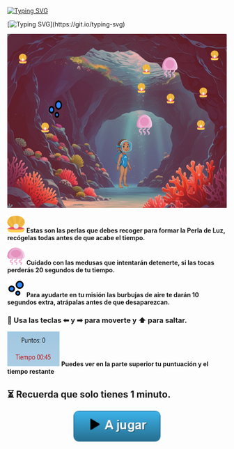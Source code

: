 [![Typing SVG](https://readme-typing-svg.herokuapp.com?font=Times+New+Roman&weight=200&size=50&letterSpacing=big&duration=4000&pause=300&color=221DF7&background=1EFAFF&center=true&multiline=true&repeat=false&width=700&height=100&lines=Aventura+marina)](https://git.io/typing-svg)

[![Typing SVG](https://readme-typing-svg.herokuapp.com?font=Times+New+Roman&weight=200&size=25&duration=4000&pause=300&color=221DF7&background=1EFAFF&multiline=true&repeat=false&width=700&height=300&lines=Lina+es+una+ni%C3%B1a+curiosa+que+est%C3%A1+de+vacaciones+en+una+isla+tropical.+;Un+d%C3%ADa%2C+mientras+nadaba+cerca+de+la+playa%2C+;encontr%C3%B3+la+entrada+a+una+cueva+submarina+oculta.;+La+leyenda+local+dice+que+dentro+se+encuentra+la+Perla+de+Luz%2C+;un+artefacto+m%C3%A1gico+que+protege+el+equilibrio+del+oc%C3%A9ano.+;%F0%9F%A7%AD+Explora+la+cueva+y+recoge+todas+los+perlas+hasta+formar+la+;Perla+de+Luz.;+Solo+tienes+1+minuto+para+completar+la+tarea.)](https://git.io/typing-svg)

<img src="img/juegoPrincipal.png" alt="Juego" width="700" height="400"/>

<img src="img/pearl.svg" alt="Perla" width="40" height="40"/>  **Estas son las perlas que debes recoger para formar la Perla de Luz, recógelas todas antes de que acabe el tiempo.**

<img src="img/jellyfish.svg" alt="medusa" width="40" height="40"/>   **Cuidado con las medusas que intentarán detenerte, si las tocas perderás 20 segundos de tu tiempo.**

<img src="img/bubble.svg" alt="Burbuja" width="40" height="40"/>   **Para ayudarte en tu misión las burbujas de aire te darán 10 segundos extra, atrápalas antes de que desaparezcan.**


### 🔴 Usa las teclas ⬅ y ➡ para moverte y ⬆ para saltar.

<img src="img/tiempo.png" alt="tiempo" width="120" height="80"/>   **Puedes ver en la parte superior tu puntuación y el tiempo restante**


## ⏳ Recuerda que solo tienes 1 minuto.

<div style="text-align:center;">
  <a href="https://aymee10.github.io/Aventura-marina/">
    <img src="img/button.png" alt="Botón Jugar" width="200" />
  </a>
</div>

                     

